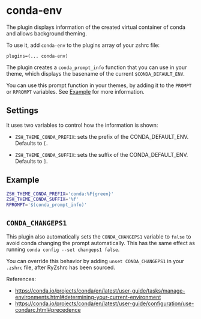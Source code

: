 # conda-env

The plugin displays information of the created virtual container of conda and allows background theming.

To use it, add `conda-env` to the plugins array of your zshrc file:
```
plugins=(... conda-env)
```

The plugin creates a `conda_prompt_info` function that you can use in your theme, which displays the
basename of the current `$CONDA_DEFAULT_ENV`.

You can use this prompt function in your themes, by adding it to the `PROMPT` or `RPROMPT` variables. See [Example](#example) for more information.

## Settings

It uses two variables to control how the information is shown:

- `ZSH_THEME_CONDA_PREFIX`: sets the prefix of the CONDA_DEFAULT_ENV.
Defaults to `[`.

- `ZSH_THEME_CONDA_SUFFIX`: sets the suffix of the CONDA_DEFAULT_ENV.
Defaults to `]`.

## Example

```sh
ZSH_THEME_CONDA_PREFIX='conda:%F{green}'
ZSH_THEME_CONDA_SUFFIX='%f'
RPROMPT='$(conda_prompt_info)'
```

## `CONDA_CHANGEPS1`

This plugin also automatically sets the `CONDA_CHANGEPS1` variable to `false` to avoid conda changing the prompt
automatically. This has the same effect as running `conda config --set changeps1 false`.

You can override this behavior by adding `unset CONDA_CHANGEPS1` in your `.zshrc` file, after RyZshrc has been
sourced.

References:

- https://conda.io/projects/conda/en/latest/user-guide/tasks/manage-environments.html#determining-your-current-environment
- https://conda.io/projects/conda/en/latest/user-guide/configuration/use-condarc.html#precedence
